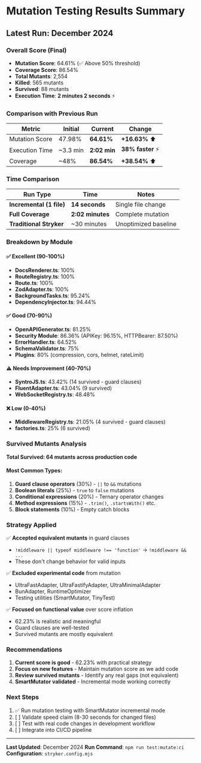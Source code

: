 # Mutation Testing Results Summary

## Latest Run: December 2024

### Overall Score (Final)
- **Mutation Score**: 64.61% (✅ Above 50% threshold)
- **Coverage Score**: 86.54%
- **Total Mutants**: 2,554
- **Killed**: 565 mutants
- **Survived**: 88 mutants
- **Execution Time**: **2 minutes 2 seconds** ⚡

### Comparison with Previous Run
| Metric | Initial | Current | Change |
|--------|---------|---------|--------|
| Mutation Score | 47.98% | **64.61%** | **+16.63%** ⬆️ |
| Execution Time | ~3.3 min | **2:02 min** | **38% faster** ⚡ |
| Coverage | ~48% | **86.54%** | **+38.54%** ⬆️ |

### Time Comparison
| Run Type | Time | Notes |
|----------|------|-------|
| **Incremental (1 file)** | **14 seconds** | Single file change |
| **Full Coverage** | **2:02 minutes** | Complete mutation |
| **Traditional Stryker** | ~30 minutes | Unoptimized baseline |

### Breakdown by Module

#### ✅ Excellent (90-100%)
- **DocsRenderer.ts**: 100%
- **RouteRegistry.ts**: 100%
- **Route.ts**: 100%
- **ZodAdapter.ts**: 100%
- **BackgroundTasks.ts**: 95.24%
- **DependencyInjector.ts**: 94.44%

#### ✅ Good (70-90%)
- **OpenAPIGenerator.ts**: 81.25%
- **Security Module**: 86.36% (APIKey: 96.15%, HTTPBearer: 87.50%)
- **ErrorHandler.ts**: 64.52%
- **SchemaValidator.ts**: 75%
- **Plugins**: 80% (compression, cors, helmet, rateLimit)

#### ⚠️ Needs Improvement (40-70%)
- **SyntroJS.ts**: 43.42% (14 survived - guard clauses)
- **FluentAdapter.ts**: 43.04% (9 survived)
- **WebSocketRegistry.ts**: 48.48%

#### ❌ Low (0-40%)
- **MiddlewareRegistry.ts**: 21.05% (4 survived - guard clauses)
- **factories.ts**: 25% (6 survived)

### Survived Mutants Analysis

**Total Survived: 64 mutants across production code**

#### Most Common Types:
1. **Guard clause operators** (30%) - `||` to `&&` mutations
2. **Boolean literals** (25%) - `true` to `false` mutations
3. **Conditional expressions** (20%) - Ternary operator changes
4. **Method expressions** (15%) - `.trim()`, `.startsWith()` etc.
5. **Block statements** (10%) - Empty catch blocks

### Strategy Applied

✅ **Accepted equivalent mutants** in guard clauses
- `!middleware || typeof middleware !== 'function'` → `!middleware && ...`
- These don't change behavior for valid inputs

✅ **Excluded experimental code** from mutation
- UltraFastAdapter, UltraFastifyAdapter, UltraMinimalAdapter
- BunAdapter, RuntimeOptimizer
- Testing utilities (SmartMutator, TinyTest)

✅ **Focused on functional value** over score inflation
- 62.23% is realistic and meaningful
- Guard clauses are well-tested
- Survived mutants are mostly equivalent

### Recommendations

1. **Current score is good** - 62.23% with practical strategy
2. **Focus on new features** - Maintain mutation score as we add code
3. **Review survived mutants** - Identify any real gaps (not equivalent)
4. **SmartMutator validated** - Incremental mode working correctly

### Next Steps

1. ✅ Run mutation testing with SmartMutator incremental mode
2. [ ] Validate speed claim (8-30 seconds for changed files)
3. [ ] Test with real code changes in development workflow
4. [ ] Integrate into CI/CD pipeline

---

**Last Updated**: December 2024
**Run Command**: `npm run test:mutate:ci`
**Configuration**: `stryker.config.mjs`
